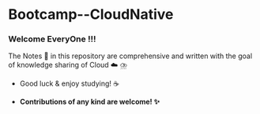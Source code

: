 # Bootcamp--CloudNative

### Welcome EveryOne !!!
The Notes :memo: in this repository are comprehensive and written with the goal of knowledge sharing of Cloud :cloud: ⛈️

   - Good luck & enjoy studying! :coffee: 

   - **Contributions of any kind are welcome! :sparkles:**